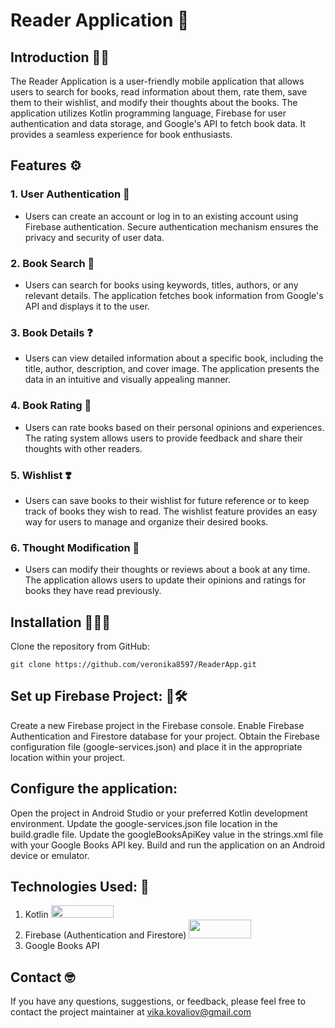 # Reader Application 📖

## Introduction 🙋🏼
The Reader Application is a user-friendly mobile application that allows users to search for books, read information about them, rate them, save them to their wishlist, and modify their thoughts about the books. The application utilizes Kotlin programming language, Firebase for user authentication and data storage, and Google's API to fetch book data. It provides a seamless experience for book enthusiasts.

## Features ⚙️
### 1. User Authentication 🔐
- Users can create an account or log in to an existing account using Firebase authentication.
  Secure authentication mechanism ensures the privacy and security of user data.

### 2. Book Search 🔎 
- Users can search for books using keywords, titles, authors, or any relevant details.
  The application fetches book information from Google's API and displays it to the user.

### 3. Book Details ❓
- Users can view detailed information about a specific book, including the title, author, description, and cover image.
  The application presents the data in an intuitive and visually appealing manner.

### 4. Book Rating 🌟
- Users can rate books based on their personal opinions and experiences.
  The rating system allows users to provide feedback and share their thoughts with other readers.

### 5. Wishlist ❣️
- Users can save books to their wishlist for future reference or to keep track of books they wish to read.
  The wishlist feature provides an easy way for users to manage and organize their desired books.

### 6. Thought Modification 💭
- Users can modify their thoughts or reviews about a book at any time.
  The application allows users to update their opinions and ratings for books they have read previously.


## Installation 👩🏼‍🔧
Clone the repository from GitHub:

`git clone https://github.com/veronika8597/ReaderApp.git`


## Set up Firebase Project: 🧰🛠
Create a new Firebase project in the Firebase console.
Enable Firebase Authentication and Firestore database for your project.
Obtain the Firebase configuration file (google-services.json) and place it in the appropriate location within your project.

## Configure the application:

Open the project in Android Studio or your preferred Kotlin development environment.
Update the google-services.json file location in the build.gradle file.
Update the googleBooksApiKey value in the strings.xml file with your Google Books API key.
Build and run the application on an Android device or emulator.

## Technologies Used: 🤖

1. Kotlin <img src="https://upload.wikimedia.org/wikipedia/commons/d/d4/Kotlin_logo.svg" width="100" height="20">
2. Firebase (Authentication and Firestore) <img src="C:\Users\veronika\Pictures\logo\68747470733a2f2f75706c6f61642e77696b696d656469612e6f72672f77696b6970656469612f636f6d6d6f6e732f622f62642f46697265626173655f4c6f676f2e706e67.png" width="100" height="30">
3. Google Books API

## Contact 🤓
If you have any questions, suggestions, or feedback, please feel free to contact the project maintainer at vika.kovaliov@gmail.com
